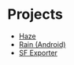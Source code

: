 # Projects

- [Haze](https://github.com/HafisCZ/Haze)
- [Rain (Android)](https://github.com/HafisCZ/AndroidRain)
- [SF Exporter](https://github.com/HafisCZ/SF-Exporter)
